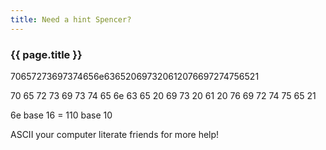 ```yaml
---
title: Need a hint Spencer?
---
```


### {{ page.title }}

70657273697374656e636520697320612076697274756521

70 65 72 73 69 73 74 65 6e 63 65 20 69 73 20 61 20 76 69 72 74 75 65 21

6e base 16 = 110 base 10

ASCII your computer literate friends for more help!
